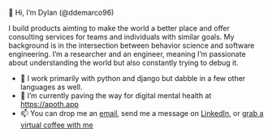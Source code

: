 👋 Hi, I’m Dylan (@ddemarco96)

I build products aimting to make the world a better place and offer consulting services for teams and individuals with similar goals. My background is in the intersection between behavior science and software engineering. I’m a researcher and an engineer, meaning I’m passionate about understanding the world but also constantly trying to debug it.

- 🤖 I work primarily with python and django but dabble in a few other languages as well.
- 🌱 I’m currently paving the way for digital mental health at https://apoth.app 
- 📫 You can drop me an [email](mailto:dylan@apoth.app), send me a message on [LinkedIn](https://linkedin.com/in/dylan-demarco/), or [grab a virtual coffee with me](https://dotcal.co/dd/crisplettuce-15)

<!---
ddemarco96/ddemarco96 is a ✨ special ✨ repository because its `README.md` (this file) appears on your GitHub profile.
You can click the Preview link to take a look at your changes.
--->
